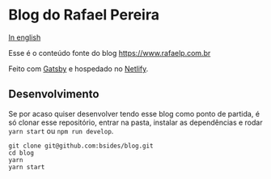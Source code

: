 # Blog do Rafael Pereira

[In english](README_EN.md)

Esse é o conteúdo fonte do blog https://www.rafaelp.com.br

Feito com [Gatsby](https://www.gatsbyjs.org) e hospedado no
[Netlify](https://www.netlify.com).

## Desenvolvimento

Se por acaso quiser desenvolver tendo esse blog como ponto de partida, é só
clonar esse repositório, entrar na pasta, instalar as dependências e rodar
`yarn start` ou `npm run develop`.

```
git clone git@github.com:bsides/blog.git
cd blog
yarn
yarn start
```
